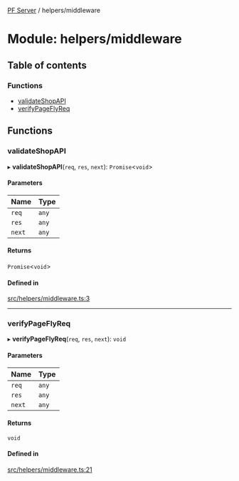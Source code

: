 [PF Server](../README.md) / helpers/middleware

# Module: helpers/middleware

## Table of contents

### Functions

- [validateShopAPI](helpers_middleware.md#validateshopapi)
- [verifyPageFlyReq](helpers_middleware.md#verifypageflyreq)

## Functions

### validateShopAPI

▸ **validateShopAPI**(`req`, `res`, `next`): `Promise`<`void`\>

#### Parameters

| Name | Type |
| :------ | :------ |
| `req` | `any` |
| `res` | `any` |
| `next` | `any` |

#### Returns

`Promise`<`void`\>

#### Defined in

[src/helpers/middleware.ts:3](https://bitbucket.org/bravebits/pfserver/src/83cf3bb/src/helpers/middleware.ts#lines-3)

___

### verifyPageFlyReq

▸ **verifyPageFlyReq**(`req`, `res`, `next`): `void`

#### Parameters

| Name | Type |
| :------ | :------ |
| `req` | `any` |
| `res` | `any` |
| `next` | `any` |

#### Returns

`void`

#### Defined in

[src/helpers/middleware.ts:21](https://bitbucket.org/bravebits/pfserver/src/83cf3bb/src/helpers/middleware.ts#lines-21)
